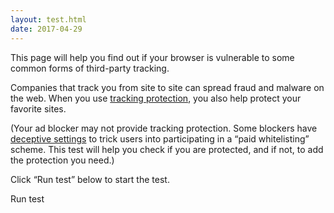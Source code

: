 ```yaml
---
layout: test.html
date: 2017-04-29
---
```


This page will help you find out if your browser
is vulnerable to some common forms of third-party
tracking.

Companies that track you from site to site can spread
fraud and malware on the web.  When you use [tracking
protection](/protection), you also help protect your
favorite sites.

(Your ad blocker may not provide tracking
protection.  Some blockers have [deceptive
settings](http://blog.aloodo.org/posts/adblock-plus-dark-pattern/)
to trick users into participating in a <q>paid
whitelisting</q> scheme.  This test will help you
check if you are protected, and if not, to add the
protection you need.)

Click <q>Run test</q> below to start the test.

<a class="button" id="start">Run test</a>


